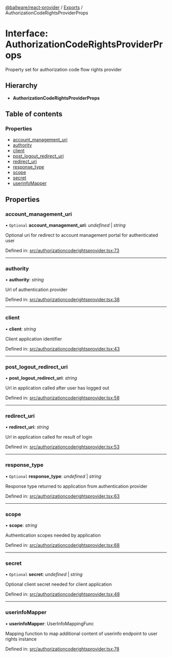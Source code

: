 [@ballware/react-provider](../README.md) / [Exports](../modules.md) / AuthorizationCodeRightsProviderProps

# Interface: AuthorizationCodeRightsProviderProps

Property set for authorization code flow rights provider

## Hierarchy

* **AuthorizationCodeRightsProviderProps**

## Table of contents

### Properties

- [account\_management\_uri](authorizationcoderightsproviderprops.md#account_management_uri)
- [authority](authorizationcoderightsproviderprops.md#authority)
- [client](authorizationcoderightsproviderprops.md#client)
- [post\_logout\_redirect\_uri](authorizationcoderightsproviderprops.md#post_logout_redirect_uri)
- [redirect\_uri](authorizationcoderightsproviderprops.md#redirect_uri)
- [response\_type](authorizationcoderightsproviderprops.md#response_type)
- [scope](authorizationcoderightsproviderprops.md#scope)
- [secret](authorizationcoderightsproviderprops.md#secret)
- [userinfoMapper](authorizationcoderightsproviderprops.md#userinfomapper)

## Properties

### account\_management\_uri

• `Optional` **account\_management\_uri**: *undefined* \| *string*

Optional uri for redirect to account management portal for authenticated user

Defined in: [src/authorizationcoderightsprovider.tsx:73](https://github.com/frankball/ballware-react-provider/blob/466bec9/src/authorizationcoderightsprovider.tsx#L73)

___

### authority

• **authority**: *string*

Url of authentication provider

Defined in: [src/authorizationcoderightsprovider.tsx:38](https://github.com/frankball/ballware-react-provider/blob/466bec9/src/authorizationcoderightsprovider.tsx#L38)

___

### client

• **client**: *string*

Client application identifier

Defined in: [src/authorizationcoderightsprovider.tsx:43](https://github.com/frankball/ballware-react-provider/blob/466bec9/src/authorizationcoderightsprovider.tsx#L43)

___

### post\_logout\_redirect\_uri

• **post\_logout\_redirect\_uri**: *string*

Url in application called after user has logged out

Defined in: [src/authorizationcoderightsprovider.tsx:58](https://github.com/frankball/ballware-react-provider/blob/466bec9/src/authorizationcoderightsprovider.tsx#L58)

___

### redirect\_uri

• **redirect\_uri**: *string*

Url in application called for result of login

Defined in: [src/authorizationcoderightsprovider.tsx:53](https://github.com/frankball/ballware-react-provider/blob/466bec9/src/authorizationcoderightsprovider.tsx#L53)

___

### response\_type

• `Optional` **response\_type**: *undefined* \| *string*

Response type returned to application from authentication provider

Defined in: [src/authorizationcoderightsprovider.tsx:63](https://github.com/frankball/ballware-react-provider/blob/466bec9/src/authorizationcoderightsprovider.tsx#L63)

___

### scope

• **scope**: *string*

Authentication scopes needed by application

Defined in: [src/authorizationcoderightsprovider.tsx:68](https://github.com/frankball/ballware-react-provider/blob/466bec9/src/authorizationcoderightsprovider.tsx#L68)

___

### secret

• `Optional` **secret**: *undefined* \| *string*

Optional client secret needed for client application

Defined in: [src/authorizationcoderightsprovider.tsx:48](https://github.com/frankball/ballware-react-provider/blob/466bec9/src/authorizationcoderightsprovider.tsx#L48)

___

### userinfoMapper

• **userinfoMapper**: UserInfoMappingFunc

Mapping function to map additional content of userinfo endpoint to user rights instance

Defined in: [src/authorizationcoderightsprovider.tsx:78](https://github.com/frankball/ballware-react-provider/blob/466bec9/src/authorizationcoderightsprovider.tsx#L78)
